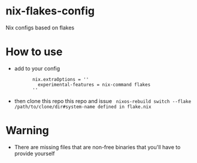 # nix-flakes-config
Nix configs based on flakes


# How to use
- add to your config
``` nix.package = pkgs.nixUnstable;
          nix.extraOptions = ''
            experimental-features = nix-command flakes
          ''
 ```
- then clone this repo this repo and issue 
``` nixos-rebuild switch --flake /path/to/clone/dir#system-name defined in flake.nix```

# Warning
- There are missing files that are non-free binaries that you'll have to provide yourself
